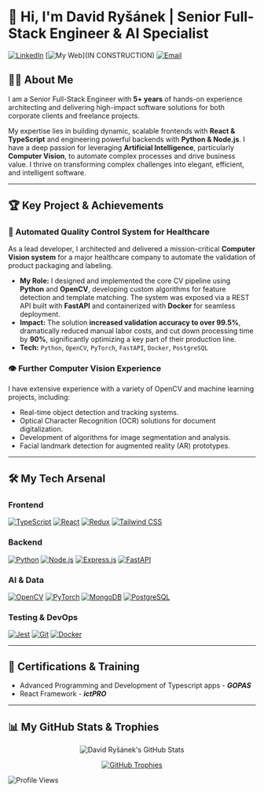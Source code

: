 # 👋 Hi, I'm David Ryšánek | Senior Full-Stack Engineer & AI Specialist

[![LinkedIn](https://img.shields.io/badge/-LinkedIn-0A66C2?style=for-the-badge&logo=linkedin&logoColor=white)](https://www.linkedin.com/in/david-ry%C5%A1%C3%A1nek-aa088a20a/)
[![My Web](https://img.shields.io/badge/-Contact%20Me-D14836?style=for-the-badge&logo=gmail&logoColor=white)](IN CONSTRUCTION)
[![Email](https://img.shields.io/badge/-Contact%20Me-D14836?style=for-the-badge&logo=gmail&logoColor=white)](mailto:rysanek.david.3@gmail.com)

## 👨‍💻 About Me

I am a Senior Full-Stack Engineer with **5+ years** of hands-on experience architecting and delivering high-impact software solutions for both corporate clients and freelance projects.

My expertise lies in building dynamic, scalable frontends with **React & TypeScript** and engineering powerful backends with **Python & Node.js**. I have a deep passion for leveraging **Artificial Intelligence**, particularly **Computer Vision**, to automate complex processes and drive business value. I thrive on transforming complex challenges into elegant, efficient, and intelligent software.

---

## 🏆 Key Project & Achievements

### 🤖 Automated Quality Control System for Healthcare
As a lead developer, I architected and delivered a mission-critical **Computer Vision system** for a major healthcare company to automate the validation of product packaging and labeling.

* **My Role:** I designed and implemented the core CV pipeline using **Python** and **OpenCV**, developing custom algorithms for feature detection and template matching. The system was exposed via a REST API built with **FastAPI** and containerized with **Docker** for seamless deployment.
* **Impact:** The solution **increased validation accuracy to over 99.5%**, dramatically reduced manual labor costs, and cut down processing time by **90%**, significantly optimizing a key part of their production line.
* **Tech:** `Python`, `OpenCV`, `PyTorch`, `FastAPI`, `Docker`, `PostgreSQL`

### 👁️ Further Computer Vision Experience
I have extensive experience with a variety of OpenCV and machine learning projects, including:
-   Real-time object detection and tracking systems.
-   Optical Character Recognition (OCR) solutions for document digitalization.
-   Development of algorithms for image segmentation and analysis.
-   Facial landmark detection for augmented reality (AR) prototypes.

---

## 🛠️ My Tech Arsenal

### Frontend
<p>
    <a href="https://www.typescriptlang.org/"><img alt="TypeScript" src="https://img.shields.io/badge/TypeScript-3178C6?style=for-the-badge&logo=typescript&logoColor=white"></a>
    <a href="https://reactjs.org/"><img alt="React" src="https://img.shields.io/badge/React-61DAFB?style=for-the-badge&logo=react&logoColor=black"></a>
    <a href="https://redux.js.org/"><img alt="Redux" src="https://img.shields.io/badge/Redux-764ABC?style=for-the-badge&logo=redux&logoColor=white"></a>
    <a href="https://tailwindcss.com/"><img alt="Tailwind CSS" src="https://img.shields.io/badge/Tailwind_CSS-06B6D4?style=for-the-badge&logo=tailwindcss&logoColor=white"></a>
</p>

### Backend
<p>
    <a href="https://www.python.org/"><img alt="Python" src="https://img.shields.io/badge/Python-3776AB?style=for-the-badge&logo=python&logoColor=white"></a>
    <a href="https://nodejs.org/"><img alt="Node.js" src="https://img.shields.io/badge/Node.js-339933?style=for-the-badge&logo=nodedotjs&logoColor=white"></a>
    <a href="https://expressjs.com/"><img alt="Express.js" src="https://img.shields.io/badge/Express.js-000000?style=for-the-badge&logo=express&logoColor=white"></a>
    <a href="https://fastapi.tiangolo.com/"><img alt="FastAPI" src="https://img.shields.io/badge/FastAPI-009688?style=for-the-badge&logo=fastapi&logoColor=white"></a>
</p>

### AI & Data
<p>
    <a href="https://opencv.org/"><img alt="OpenCV" src="https://img.shields.io/badge/OpenCV-5C3EE8?style=for-the-badge&logo=opencv&logoColor=white"></a>
    <a href="https://pytorch.org/"><img alt="PyTorch" src="https://img.shields.io/badge/PyTorch-EE4C2C?style=for-the-badge&logo=pytorch&logoColor=white"></a>
    <a href="https://www.mongodb.com/"><img alt="MongoDB" src="https://img.shields.io/badge/MongoDB-47A248?style=for-the-badge&logo=mongodb&logoColor=white"></a>
    <a href="https://www.postgresql.org/"><img alt="PostgreSQL" src="https://img.shields.io/badge/PostgreSQL-4169E1?style=for-the-badge&logo=postgresql&logoColor=white"></a>
</p>

### Testing & DevOps
<p>
    <a href="https://jestjs.io/"><img alt="Jest" src="https://img.shields.io/badge/Jest-C21325?style=for-the-badge&logo=jest&logoColor=white"></a>
    <a href="https://git-scm.com/"><img alt="Git" src="https://img.shields.io/badge/Git-F05032?style=for-the-badge&logo=git&logoColor=white"></a>
    <a href="https://www.docker.com/"><img alt="Docker" src="https://img.shields.io/badge/Docker-2496ED?style=for-the-badge&logo=docker&logoColor=white"></a>
</p>

---

## 🏅 Certifications & Training

-   Advanced Programming and Development of Typescript apps - ***GOPAS***
-   React Framework - ***ictPRO***

---

## 📊 My GitHub Stats & Trophies

<p align="center">
  <img src="https://github-readme-stats.vercel.app/api?username=RysanekDavid&show_icons=true&hide_border=false&title_color=ff652f&icon_color=FFE400&bg_color=09131B&text_color=ffffff&border_color=0c1a25" alt="David Ryšánek's GitHub Stats" />
</p>
<p align="center">
  <a href="https://github.com/ryo-ma/github-profile-trophy">
    <img src="https://github-profile-trophy.vercel.app/?username=RysanekDavid&theme=onedark&column=7" alt="GitHub Trophies" />
  </a>
</p>

![Profile Views](https://komarev.com/ghpvc/?username=RysanekDavid&style=for-the-badge)

